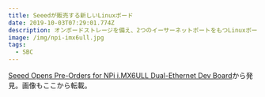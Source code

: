 ```yaml
---
title: Seeedが販売する新しいLinuxボード
date: 2019-10-03T07:29:01.774Z
description: オンボードストレージを備え、2つのイーサーネットポートをもつLinuxボードを紹介します。
image: /img/npi-imx6ull.jpg
tags:
  - SBC
---
```

[Seeed Opens Pre-Orders for NPi i.MX6ULL Dual-Ethernet Dev Board](https://www.hackster.io/news/seeed-opens-pre-orders-for-npi-i-mx6ull-dual-ethernet-dev-board-abe74799c722)から発見。画像もここから転載。
